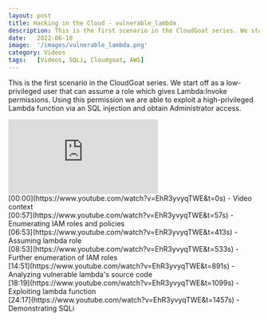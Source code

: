 ```yaml
---
layout: post
title: Hacking in the Cloud - vulnerable_lambda
description: This is the first scenario in the CloudGoat series. We start off as a low-privileged user that can assume a role which gives Lambda:Invoke permissions. Using this permission we are able to exploit a high-privileged Lambda function via an SQL injection and obtain Administrator access.
date:   2022-06-10 
image:  '/images/vulnerable_lambda.png'
category: Videos
tags:   [Videos, SQLi, Cloudgoat, AWS]
---
```


This is the first scenario in the CloudGoat series. We start off as a low-privileged user that can assume a role which gives Lambda:Invoke permissions. Using this permission we are able to exploit a high-privileged Lambda function via an SQL injection and obtain Administrator access.

<iframe src="https://www.youtube.com/embed/EhR3yvyqTWE" frameborder="0" allowfullscreen></iframe>
<br>
[00:00](https://www.youtube.com/watch?v=EhR3yvyqTWE&t=0s) - Video context<br>
[00:57](https://www.youtube.com/watch?v=EhR3yvyqTWE&t=57s) - Enumerating IAM roles and policies<br>
[06:53](https://www.youtube.com/watch?v=EhR3yvyqTWE&t=413s) - Assuming lambda role <br>
[08:53](https://www.youtube.com/watch?v=EhR3yvyqTWE&t=533s) - Further enumeration of IAM roles <br>
[14:51](https://www.youtube.com/watch?v=EhR3yvyqTWE&t=891s) - Analyzing vulnerable lambda's source code <br>
[18:19](https://www.youtube.com/watch?v=EhR3yvyqTWE&t=1099s) - Exploiting lambda function <br>
[24:17](https://www.youtube.com/watch?v=EhR3yvyqTWE&t=1457s) - Demonstrating SQLi<br>
